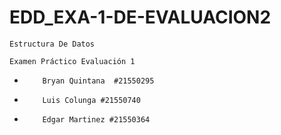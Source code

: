 # EDD_EXA-1-DE-EVALUACION2


`Estructura De Datos`

`Examen Práctico Evaluación 1`
 *         Bryan Quintana  #21550295
 *         Luis Colunga #21550740
 *         Edgar Martinez #21550364

